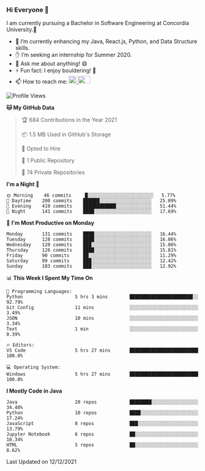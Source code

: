 ### Hi Everyone 👋
I am currently pursuing a Bachelor in Software Engineering at Concordia University.🏫

- 🌱 I’m currently enhancing my Java, React.js, Python, and Data Structure skills.
- ✋ I’m seeking an internship for Summer 2020.
- 💬 Ask me about anything! 😄
- ⚡ Fun fact: I enjoy bouldering! 🧗‍
- 📫 How to reach me: <a href="https://www.linkedin.com/in/siu-tong-ye/" target="_blank"> <img width="20px" width="32" src="https://cdn.jsdelivr.net/npm/simple-icons@v3/icons/linkedin.svg" /> </a> <a href="mailto:SiuTongYe@gmail.com" target="_blank"> <img height="20" width="32" src="https://cdn.jsdelivr.net/npm/simple-icons@v3/icons/gmail.svg" /> </a>

<!--START_SECTION:waka-->
![Profile Views](http://img.shields.io/badge/Profile%20Views-1-blue)

**🐱 My GitHub Data** 

> 🏆 684 Contributions in the Year 2021
 > 
> 📦 1.5 MB Used in GitHub's Storage 
 > 
> 💼 Opted to Hire
 > 
> 📜 1 Public Repository 
 > 
> 🔑 74 Private Repositories  
 > 
**I'm a Night 🦉** 

```text
🌞 Morning    46 commits     █░░░░░░░░░░░░░░░░░░░░░░░░   5.77% 
🌆 Daytime    200 commits    ██████░░░░░░░░░░░░░░░░░░░   25.09% 
🌃 Evening    410 commits    ████████████░░░░░░░░░░░░░   51.44% 
🌙 Night      141 commits    ████░░░░░░░░░░░░░░░░░░░░░   17.69%

```
📅 **I'm Most Productive on Monday** 

```text
Monday       131 commits    ████░░░░░░░░░░░░░░░░░░░░░   16.44% 
Tuesday      128 commits    ████░░░░░░░░░░░░░░░░░░░░░   16.06% 
Wednesday    120 commits    ███░░░░░░░░░░░░░░░░░░░░░░   15.06% 
Thursday     126 commits    ████░░░░░░░░░░░░░░░░░░░░░   15.81% 
Friday       90 commits     ██░░░░░░░░░░░░░░░░░░░░░░░   11.29% 
Saturday     99 commits     ███░░░░░░░░░░░░░░░░░░░░░░   12.42% 
Sunday       103 commits    ███░░░░░░░░░░░░░░░░░░░░░░   12.92%

```


📊 **This Week I Spent My Time On** 

```text
💬 Programming Languages: 
Python                   5 hrs 3 mins        ███████████████████████░░   92.79% 
Git Config               11 mins             ░░░░░░░░░░░░░░░░░░░░░░░░░   3.49% 
JSON                     10 mins             ░░░░░░░░░░░░░░░░░░░░░░░░░   3.34% 
Text                     1 min               ░░░░░░░░░░░░░░░░░░░░░░░░░   0.39%

🔥 Editors: 
VS Code                  5 hrs 27 mins       █████████████████████████   100.0%

💻 Operating System: 
Windows                  5 hrs 27 mins       █████████████████████████   100.0%

```

**I Mostly Code in Java** 

```text
Java                     20 repos            ████████░░░░░░░░░░░░░░░░░   34.48% 
Python                   10 repos            ████░░░░░░░░░░░░░░░░░░░░░   17.24% 
JavaScript               8 repos             ███░░░░░░░░░░░░░░░░░░░░░░   13.79% 
Jupyter Notebook         6 repos             ██░░░░░░░░░░░░░░░░░░░░░░░   10.34% 
HTML                     5 repos             ██░░░░░░░░░░░░░░░░░░░░░░░   8.62%

```



 Last Updated on 12/12/2021
<!--END_SECTION:waka-->
